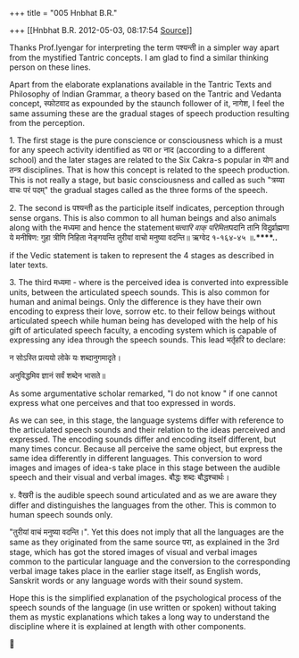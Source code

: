 +++
title = "005 Hnbhat B.R."

+++
[[Hnbhat B.R.	2012-05-03, 08:17:54 [Source](https://groups.google.com/g/bvparishat/c/H5cK3nOGce4)]]



Thanks Prof.Iyengar for interpreting the term पश्यन्ती in a simpler way apart from the mystified Tantric concepts. I am glad to find a similar thinking person on these lines.

  

Apart from the elaborate explanations available in the Tantric Texts and Philosophy of Indian Grammar, a theory based on the Tantric and Vedanta concept, स्फोटवाद as expounded by the staunch follower of it, नागेश, I feel the same assuming these are the gradual stages of speech production resulting from the perception.

  

1\. The first stage is the pure conscience or consciousness which is a must for any speech activity identified as परा or नाद (according to a different school) and the later stages are related to the Six Cakra-s popular in योग and तन्त्र disciplines. That is how this concept is related to the speech production. This is not really a stage, but basic consciousness and called as such "त्रय्या वाचः परं पदम्" the gradual stages called as the three forms of the speech.

  

2\. The second is पश्यन्ती as the participle itself indicates, perception through sense organs. This is also common to all human beings and also animals along with the मध्यमा and hence the statement*चत्वारि वाक् परिमिता*पदानि तानि विदुर्व्राह्मणा ये मनीषिण: गुहा त्रीणि निहिता नेङ्गयन्ति तुरीयां वाचो मनुष्या वदन्ति॥ ऋग्वेद १-१६४-४५ ॥**.****..**

if the Vedic statement is taken to represent the 4 stages as described in later texts.

  

3\. The third मध्यमा - where is the perceived idea is converted into expressible units, between the articulated speech sounds. This is also common for human and animal beings. Only the difference is they have their own encoding to express their love, sorrow etc. to their fellow beings without articulated speech while human being has developed with the help of his gift of articulated speech faculty, a encoding system which is capable of expressing any idea through the speech sounds. This lead भर्तृहरि to declare:

  

न सोऽस्ति प्रत्ययो लोके यः शब्दानुगमादृते।

अनुविद्धमिव ज्ञानं सर्वं शब्देन भासते॥

  

As some argumentative scholar remarked, "I do not know " if one cannot express what one perceives and that too expressed in words.

  

As we can see, in this stage, the language systems differ with reference to the articulated speech sounds and their relation to the ideas perceived and expressed. The encoding sounds differ and encoding itself different, but many times concur. Because all perceive the same object, but express the same idea differently in different languages. This conversion to word images and images of idea-s take place in this stage between the audible speech and their visual and verbal images. बौद्धः शब्दः बौद्धश्चार्थः।

  

४. वैखरी is the audible speech sound articulated and as we are aware they differ and distinguishes the languages from the other. This is common to human speech sounds only.

"तुरीयां वाचं मनुष्या वदन्ति।". Yet this does not imply that all the languages are the same as they originated from the same source परा, as explained in the 3rd stage, which has got the stored images of visual and verbal images common to the particular language and the conversion to the corresponding verbal image takes place in the earlier stage itself, as English words, Sanskrit words or any language words with their sound system.

  

Hope this is the simplified explanation of the psychological process of the speech sounds of the language (in use written or spoken) without taking them as mystic explanations which takes a long way to understand the discipline where it is explained at length with other components.



